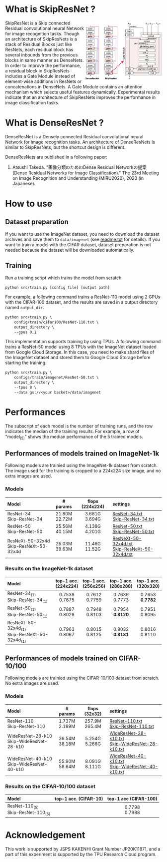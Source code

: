 # What is SkipResNet ?

[<img alt="Architecture of DenseResNets" src="res/architecture.png" width="250px" align="right">](res/architecture.png)

SkipResNet is a Skip connected Residual convolutional neural Network for image recognition tasks.
Though an architecture of SkipResNets is a stack of Residual Blocks just like ResNets, each residual block has several inbounds from the previous blocks in same manner as DenseNets.
In order to improve the performance, a residual block in SkipResNets includes a Gate Module instead of element-wise additions in ResNets or concatenations in DenseNets.
A Gate Module contains an attention mechanism which selects useful features dynamically.
Experimental results indicate that an architecture of SkipResNets improves the performance in image classification tasks.

# What is DenseResNet ?

DenseResNet is a Densely connected Residual convolutional neural Network for image recognition tasks.
An architecture of DenseResNets is similar to SkipResNets, but the shortcut design is different.

<div class="clearfix"></div>

DenseResNets are published in a following paper:
1. Atsushi Takeda. "画像分類のためのDense Residual Networkの提案 (Dense Residual Networks for Image Classification)." The 23rd Meeting on Image Recognition and Understanding (MIRU2020), 2020 (in Japanese).

# How to use
## Dataset preparation
If you want to use the ImageNet dataset, you need to download the dataset archives and save them to `data/imagenet` (see [readme.txt](data/imagenet/readme.txt) for details). If you want to train a model with the CIFAR dataset, dataset preparation is not needed because the dataset will be downloaded automatically.

## Training
Run a training script which trains the model from scratch.
```
python src/train.py [config file] [output path]
```
For example, a following command trains a ResNet-110 model  using 2 GPUs with the CIFAR-100 dataset, and the results are saved in a output directory named `output_dir`.
```
python src/train.py \
    config/train/cifar100/ResNet-110.txt \
    output_directory \
    --gpus 0,1
```
This implementation supports training by using TPUs. A following command trains a ResNet-50 model using 8 TPUs with the ImageNet dataset loaded from Google Cloud Storage. In this case, you need to make shard files of the ImageNet dataset and stored them to Google Cloud Storage before starting the training.
```
python src/train.py \
    configs/train/imagenet/ResNet-50.txt \
    output_directory \
    --tpus 8 \
    --data gs://<your backet>/data/imagenet
```

# Performances
The subscript of each model is the number of training runs, and the row indicates the median of the training results. For example, a row of "model<sub>(5)</sub>" shows the median performance of the 5 trained models.

## Performances of models trained on ImageNet-1k
Following models are trainied using the ImageNet-1k dataset from scratch. The image used for the training is cropped to a 224x224 size image, and no extra images are used.

### Models
|Model|# params|flops (224x224)|settings|
|:---|:---:|:---:|:---|
|ResNet-34<br>Skip-ResNet-34|21.80M<br>22.72M|3.681G<br>3.694G|[ResNet-34.txt](configs/train/imagenet/ResNet-34.txt)<br>[Skip-ResNet-34.txt](configs/train/imagenet/Skip-ResNet-34.txt)|
|ResNet-50<br>Skip-ResNet-50|25.56M<br>40.15M|4.138G<br>4.201G|[ResNet-50.txt](configs/train/imagenet/ResNet-50.txt)<br>[Skip-ResNet-50.txt](configs/train/imagenet/Skip-ResNet-50.txt)|
|ResNeXt-50-32x4d<br>Skip-ResNeXt-50-32x4d|25.03M<br>39.63M|11.46G<br>11.52G|[ResNeXt-50-32x4d.txt](configs/train/imagenet/ResNeXt-50-32x4d.txt)<br>[Skip-ResNeXt-50-32x4d.txt](configs/train/imagenet/Skip-ResNeXt-50-32x4d.txt)|

### Results on the ImageNet-1k dataset
|Model|top-1 acc.<br>(224x224)|top-1 acc.<br>(256x256)|top-1 acc.<br>(288x288)|top-1 acc.<br>(320x320)|
|:---|:---:|:---:|:---:|:---:|
|ResNet-34<sub>(1)</sub><br>Skip-ResNet-34<sub>(1)</sub>|0.7539<br>0.7675|0.7612<br>0.7759|0.7636<br>0.7773|0.7653<br>**0.7782**|
|ResNet-50<sub>(1)</sub><br>Skip-ResNet-50<sub>(1)</sub>|0.7887<br>0.8029|0.7948<br>0.8103|0.7954<br>**0.8120**|0.7951<br>0.8095|
|ResNeXt-50-32x4d<sub>(1)</sub><br>Skip-ResNeXt-50-32x4d<sub>(1)</sub>|0.7963<br>0.8067|0.8015<br>0.8125|0.8032<br>**0.8131**|0.8016<br>0.8110|

## Performances of models trained on CIFAR-10/100
Following models are trainied using the CIFAR-10/100 dataset from scratch. No extra images are used.

### Models
|Model|# params|flops (32x32)|settings|
|:---|:---:|:---:|:---|
|ResNet-110<br>Skip-ResNet-110|1.737M<br>2.189M|257.9M<br>265.4M|[ResNet-110.txt](configs/train/cifar100/ResNet-110.txt)<br>[Skip-ResNet-110.txt](configs/train/cifar100/Skip-ResNet-110.txt)|
|WideResNet-28-k10<br>Skip-WideResNet-28-k10|36.54M<br>38.18M|5.254G<br>5.266G|[WideResNet-28-k10.txt](configs/train/cifar100/WideResNet-28-k10.txt)<br>[Skip-WideResNet-28-k10.txt](configs/train/cifar100/Skip-WideResNet-28-k10.txt)|
|WideResNet-40-k10<br>Skip-WideResNet-40-k10|55.90M<br>58.64M|8.091G<br>8.111G|[WideResNet-40-k10.txt](configs/train/cifar100/WideResNet-40-k10.txt)<br>[Skip-WideResNet-40-k10.txt](configs/train/cifar100/Skip-WideResNet-40-k10.txt)|

### Results on the CIFAR-10/100 dataset
|Model|top-1 acc. (CIFAR-10)|top-1 acc (CIFAR-100)|
|:---|:---:|:---:|
|ResNet-110<sub>(5)</sub><br>Skip-ResNet-110<sub>(5)</sub>|<br>|0.7798<br>0.7988|

# Acknowledgement
This work is supported by JSPS KAKENHI Grant Number JP20K11871, and a part of this experiment is supported by the TPU Research Cloud program.
